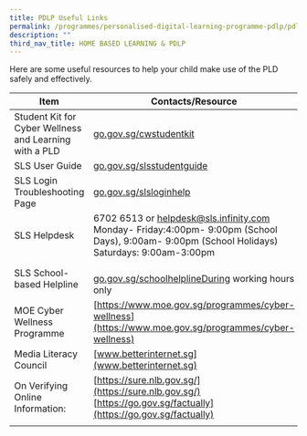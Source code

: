 ```yaml
---
title: PDLP Useful Links
permalink: /programmes/personalised-digital-learning-programme-pdlp/pdlp-useful-links/
description: ""
third_nav_title: HOME BASED LEARNING & PDLP
---
```

Here are some useful resources to help your child make use of the PLD safely and effectively.

| Item | Contacts/Resource |
|---|---|
| Student Kit for Cyber Wellness and Learning with a PLD | [go.gov.sg/cwstudentkit](go.gov.sg/cwstudentkit) |
| SLS User Guide | [go.gov.sg/slsstudentguide](go.gov.sg/slsstudentguide)<br> |
|  SLS Login Troubleshooting Page | [go.gov.sg/slsloginhelp](go.gov.sg/slsloginhelp) <br> |
|  SLS Helpdesk | 6702 6513 or [helpdesk@sls.infinity.com](mailto:helpdesk@sls.infinity.com)<br>Monday- Friday:4:00pm- 9:00pm (School Days),  9:00am- 9:00pm (School Holidays) <br> Saturdays: 9:00am-3:00pm  |
|  SLS School-based Helpline | <br>[go.gov.sg/schoolhelplineDuring](go.gov.sg/schoolhelplineDuring) working hours only  |
|  MOE Cyber Wellness Programme | [https://www.moe.gov.sg/programmes/cyber-wellness](https://www.moe.gov.sg/programmes/cyber-wellness) <br> |
|  Media Literacy Council | [www.betterinternet.sg](www.betterinternet.sg)  <br> |
| On Verifying Online Information: | [https://sure.nlb.gov.sg/](https://sure.nlb.gov.sg/) <br>[https://go.gov.sg/factually](https://go.gov.sg/factually) |
||